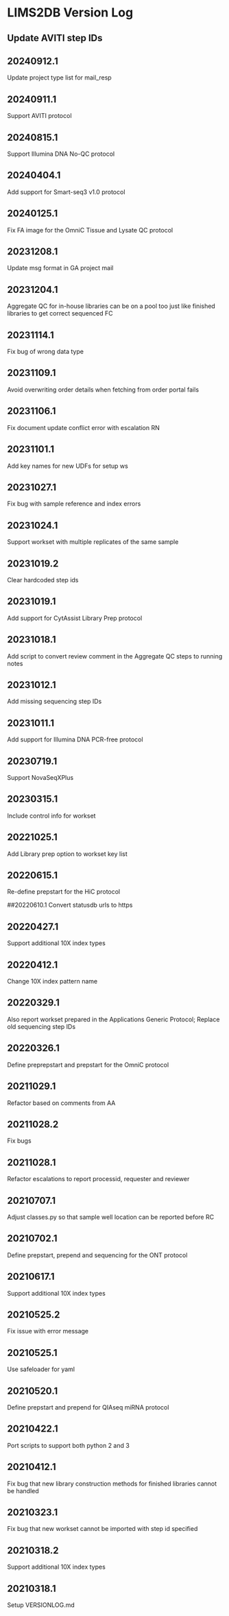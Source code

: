 # LIMS2DB Version Log

## Update AVITI step IDs

## 20240912.1

Update project type list for mail_resp

## 20240911.1

Support AVITI protocol

## 20240815.1

Support Illumina DNA No-QC protocol

## 20240404.1

Add support for Smart-seq3 v1.0 protocol

## 20240125.1

Fix FA image for the OmniC Tissue and Lysate QC protocol

## 20231208.1

Update msg format in GA project mail

## 20231204.1

Aggregate QC for in-house libraries can be on a pool too just like finished libraries to get correct sequenced FC

## 20231114.1

Fix bug of wrong data type

## 20231109.1

Avoid overwriting order details when fetching from order portal fails

## 20231106.1

Fix document update conflict error with escalation RN

## 20231101.1

Add key names for new UDFs for setup ws

## 20231027.1

Fix bug with sample reference and index errors

## 20231024.1

Support workset with multiple replicates of the same sample

## 20231019.2

Clear hardcoded step ids

## 20231019.1

Add support for CytAssist Library Prep protocol

## 20231018.1

Add script to convert review comment in the Aggregate QC steps to running notes

## 20231012.1

Add missing sequencing step IDs

## 20231011.1

Add support for Illumina DNA PCR-free protocol

## 20230719.1

Support NovaSeqXPlus

## 20230315.1

Include control info for workset

## 20221025.1

Add Library prep option to workset key list

## 20220615.1

Re-define prepstart for the HiC protocol

##20220610.1
Convert statusdb urls to https

## 20220427.1

Support additional 10X index types

## 20220412.1

Change 10X index pattern name

## 20220329.1

Also report workset prepared in the Applications Generic Protocol; Replace old sequencing step IDs

## 20220326.1

Define preprepstart and prepstart for the OmniC protocol

## 20211029.1

Refactor based on comments from AA

## 20211028.2

Fix bugs

## 20211028.1

Refactor escalations to report processid, requester and reviewer

## 20210707.1

Adjust classes.py so that sample well location can be reported before RC

## 20210702.1

Define prepstart, prepend and sequencing for the ONT protocol

## 20210617.1

Support additional 10X index types

## 20210525.2

Fix issue with error message

## 20210525.1

Use safeloader for yaml

## 20210520.1

Define prepstart and prepend for QIAseq miRNA protocol

## 20210422.1

Port scripts to support both python 2 and 3

## 20210412.1

Fix bug that new library construction methods for finished libraries cannot be handled

## 20210323.1

Fix bug that new workset cannot be imported with step id specified

## 20210318.2

Support additional 10X index types

## 20210318.1

Setup VERSIONLOG.md
